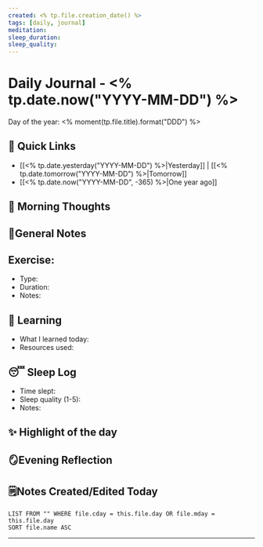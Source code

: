 ```yaml
---
created: <% tp.file.creation_date() %>
tags: [daily, journal]
meditation:
sleep_duration:
sleep_quality:
---
```


# Daily Journal - <% tp.date.now("YYYY-MM-DD") %>

Day of the year: <% moment(tp.file.title).format("DDD") %>

## 🔗 Quick Links

- [[<% tp.date.yesterday("YYYY-MM-DD") %>|Yesterday]] | [[<% tp.date.tomorrow("YYYY-MM-DD") %>|Tomorrow]]
- [[<% tp.date.now("YYYY-MM-DD", -365) %>|One year ago]]

## 🧠 Morning Thoughts

<!-- Space for morning thoughts, reflections, and plans for the day -->

## 📓General Notes

<!-- General notes for thoughts throughout the day -->

## Exercise:

- Type:
- Duration:
- Notes:

## 📖 Learning

- What I learned today:
- Resources used:

## 😴 Sleep Log

- Time slept:
- Sleep quality (1-5):
- Notes:

## ✨ Highlight of the day

## 🪞Evening Reflection

<!-- Use this space for end of day thoughts and planning for tomorrow -->

## 🗒️Notes Created/Edited Today

```dataview
LIST FROM "" WHERE file.cday = this.file.day OR file.mday = this.file.day
SORT file.name ASC
```

---

